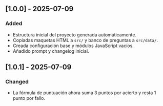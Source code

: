 ## [1.0.0] - 2025-07-09
### Added
- Estructura inicial del proyecto generada automáticamente.
- Copiadas maquetas HTML a `src/` y banco de preguntas a `src/data/`.
- Creada configuración base y módulos JavaScript vacíos.
- Añadido prompt y changelog inicial. 

## [1.0.1] - 2025-07-09
### Changed
- La fórmula de puntuación ahora suma 3 puntos por acierto y resta 1 punto por fallo. 